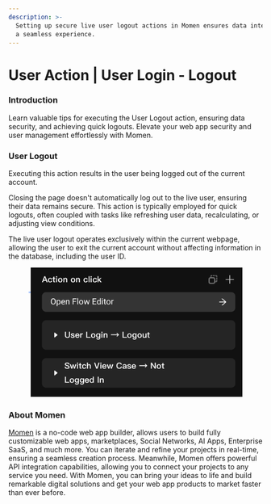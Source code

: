 ```yaml
---
description: >-
  Setting up secure live user logout actions in Momen ensures data integrity and
  a seamless experience.
---
```


# User Action | User Login - Logout

### **Introduction**

Learn valuable tips for executing the User Logout action, ensuring data security, and achieving quick logouts. Elevate your web app security and user management effortlessly with Momen.

### **User Logout**

Executing this action results in the user being logged out of the current account.

Closing the page doesn't automatically log out to the live user, ensuring their data remains secure. This action is typically employed for quick logouts, often coupled with tasks like refreshing user data, recalculating, or adjusting view conditions.

The live user logout operates exclusively within the current webpage, allowing the user to exit the current account without affecting information in the database, including the user ID.

<figure><img src="../.gitbook/assets/0 (28).png" alt="Momen editor settings for user logout."><figcaption></figcaption></figure>



### **About Momen​​**

[Momen](https://momen.app/?channel=blog-about) is a no-code web app builder, allows users to build fully customizable web apps, marketplaces, Social Networks, AI Apps, Enterprise SaaS, and much more. You can iterate and refine your projects in real-time, ensuring a seamless creation process. Meanwhile, Momen offers powerful API integration capabilities, allowing you to connect your projects to any service you need. With Momen, you can bring your ideas to life and build remarkable digital solutions and get your web app products to market faster than ever before.​​
